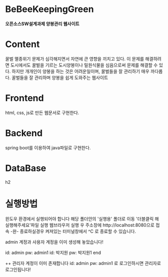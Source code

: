 # BeBeeKeepingGreen
**오픈소스SW설계과제 양봉관리 웹사이트**

# Content
꿀벌 멸종위기 문제가 심각해지면서 자연에 큰 영향을 끼치고 있다.
이 문제를 해결하려면 도시에서도 꿀벌을 기르는 도시양봉이나 밀원식물을 심음으로써 문제를 해결할 수 있다. 하지만 개개인이 양봉을 하는 것은 어려운일이며, 꿀벌들을 잘 관리하기 매우 까다롭다.
꿀벌들을 잘 관리하며 양봉을 쉽게 도와주는 웹사이트

# Frontend
html, css, js로 만든 웹문서로 구현한다.

# Backend
spring boot를 이용하여 java파일로 구현한다.

# DataBase
h2

# 실행방법

윈도우 환경에서 실행되어야 합니다
해당 폴더안의 '실행용' 폴더로 이동
'더블클릭 해 실행해주세요'파일 실행
웹브라우저 실행 우 주소창에 http://localhost:8080으로 접속 -완-
종료하실경우 켜져있는 터미널창에서 ^C 로 종료할 수 있습니다.


admin 계정과 사용자 계정을 이미 생성해 놓았습니다!

<admin>
id: admin
pw: admin1

<user>
id: 박지원
pw: 박지원1
end

++
관리자 계정이 이미 존재합니다
id: admin     pw: admin1  로 로그인하시면 관리자로 로그인됩니다!


